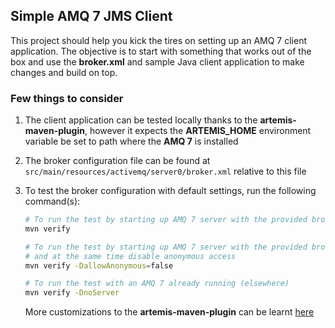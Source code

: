 ## Simple AMQ 7 JMS Client 

This project should help you kick the tires on setting up an AMQ 7 client application. The objective is to start with something that works out of the box and use the **broker.xml** and sample Java client application to make changes and build on top. 

### Few things to consider 

1. The client application can be tested locally thanks to the **artemis-maven-plugin**, however it expects the **ARTEMIS_HOME** environment variable be set to path where the **AMQ 7** is installed
2. The broker configuration file can be found at `src/main/resources/activemq/server0/broker.xml` relative to this file
3. To test the broker configuration with default settings, run the following command(s):

   ```sh 
   # To run the test by starting up AMQ 7 server with the provided broker.xml file
   mvn verify
   
   # To run the test by starting up AMQ 7 server with the provided broker.xml file
   # and at the same time disable anonymous access
   mvn verify -DallowAnonymous=false
   
   # To run the test with an AMQ 7 already running (elsewhere)
   mvn verify -DnoServer
   ```

   More customizations to the **artemis-maven-plugin** can be learnt [here](https://activemq.apache.org/artemis/docs/latest/maven-plugin.html)

